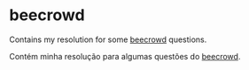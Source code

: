 # beecrowd

Contains my resolution for some [beecrowd](www.beecrowd.com.br) questions.

Contém minha resolução para algumas questões do [beecrowd](www.beecrowd.com.br).

